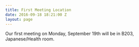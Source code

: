 ```yaml
---
title: First Meeting Location
date: 2016-09-18 18:21:00 Z
layout: page
---
```


Our first meeting on Monday, September 19th will be in B203, Japanese/Health room.